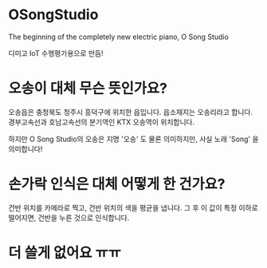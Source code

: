 # OSongStudio
The beginning of the completely new electric piano, O Song Studio

디미고 IoT 수행평가용으로 만듬!

# 오송이 대체 무슨 뜻인가요?
오송읍은 충청북도 청주시 흥덕구에 위치한 읍입니다. 읍소재지는 오송리라고 합니다.
경부고속선과 호남고속선의 분기역인 KTX 오송역이 위치합니다. 

하지만 O Song Studio의 오송은 지명 '오송' 도 물론 의미하지만, 사실 노래 'Song' 을 의미합니다!

# 손가락 인식은 대체 어떻게 한 건가요?
건반 위치를 카메라로 찍고, 건반 위치의 색을 평균을 냅니다. 그 후 이 값이 특정 이하로 떨어지면, 건반을 누른 것으로 인식합니다.

# 더 쓸게 없어요 ㅠㅠ
